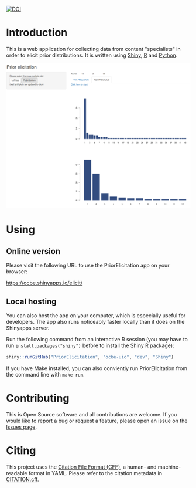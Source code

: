 [![DOI](https://zenodo.org/badge/235075398.svg)](https://zenodo.org/badge/latestdoi/235075398)

# Introduction

This is a web application for collecting data from content "specialists" in order to elicit prior distributions. It is written using [Shiny](https://shiny.rstudio.com/), [R](https://www.r-project.org/) and [Python](https://www.python.org/).

![A screenshot](Screenshot.png)

# Using

## Online version

Please visit the following URL to use the PriorElicitation app on your browser:

https://ocbe.shinyapps.io/elicit/

## Local hosting

You can also host the app on your computer, which is especially useful for developers. The app also runs noticeably faster locally than it does on the Shinyapps server.

Run the following command from an interactive R session (you may have to run `install.packages("shiny")` before to install the Shiny R package):

```R
shiny::runGitHub("PriorElicitation", "ocbe-uio", "dev", "Shiny")
```

If you have Make installed, you can also conviently run PriorElicitation from the command line with `make run`.

# Contributing

This is Open Source software and all contributions are welcome. If you would like to report a bug or request a feature, please open an issue on the [Issues page](https://github.com/ocbe-uio/PriorElicitation/issues).

# Citing

This project uses the [Citation File Format (CFF)](https://citation-file-format.github.io/), a human- and machine-readable format in YAML. Please refer to the citation metadata in [CITATION.cff](CITATION.cff).
